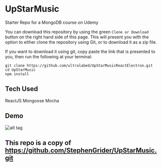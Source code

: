 # UpStarMusic
Starter Repo for a MongoDB course on Udemy

You can download this repository by using the green `Clone or Download` button on the right hand side of this page.  This will present you with the option to either clone the repository using Git, or to download it as a zip file.

If you want to download it using git, copy paste the link that is presented to you, then run the following at your terminal:

```
git clone https://github.com/ultralabed/UpStarMusicReactElectron.git
cd UpStarMusic
npm install
```

## Tech Used

ReactJS
Mongoose
Mocha

## Demo

![alt tag](https://raw.githubusercontent.com/ultralabed/UpStarMusicReactElectron/master/demoImages/demo.gif)

## This repo is a copy of https://github.com/StephenGrider/UpStarMusic.git